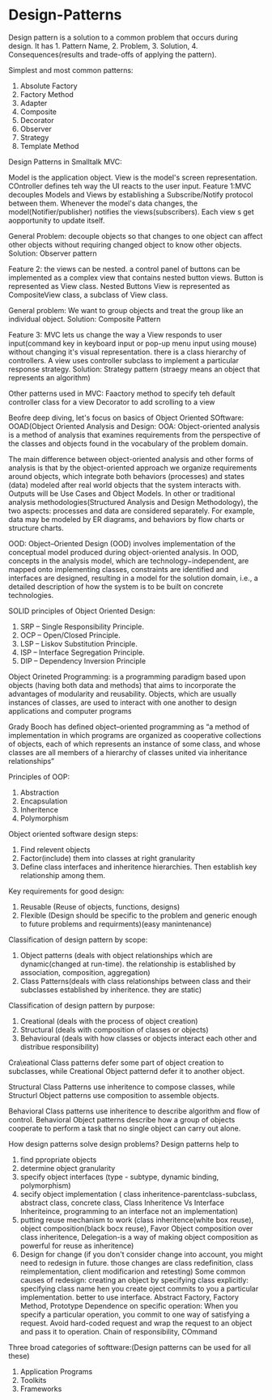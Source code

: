 # Design-Patterns
Design pattern is a solution to a common problem that occurs during design. It has 1. Pattern Name, 2. Problem, 3. Solution, 4. Consequences(results and trade-offs of applying the pattern).

Simplest and most common patterns:
1. Absolute Factory 
2. Factory Method
3. Adapter
4. Composite
5. Decorator
6. Observer
7. Strategy
8. Template Method

Design Patterns in Smalltalk MVC:

Model is the application object. View is the model's screen representation. COntroller defines teh way the UI reacts to the user input. Feature 1:MVC decouples Models and Views by establishing a Subscribe/Notify protocol between them. Whenever the model's data changes, the model(Notifier/publisher) notifies the views(subscribers). Each view s get aopportunity to update itself. 

General Problem: decouple objects so that changes to one object can affect other objects without requiring changed object to know other objects. Solution: Observer pattern

Feature 2: the views can be nested. a control panel of buttons can be implemented as a complex view that contains nested button views. Button is represented as View class. Nested Buttons View is represented as CompositeView class, a subclass of View class.

General problem: We want to group objects and treat the group like an individual object. Solution: Composite Pattern 

Feature 3: MVC lets us change the way a View responds to user input(command key in keyboard input or pop-up menu input using mouse) without changing it's visual representation. there is a class hierarchy of controllers. A view uses controller subclass to implement a particular response strategy. Solution: Strategy pattern (straegy means an object that represents an algorithm)

Other patterns used in MVC:
Faactory method to specify teh default controller class for a view
Decorator to add scrolling to a view

Beofre deep diving, let's focus on basics of Object Oriented SOftware:
OOAD(Object Oriented Analysis and Design:
OOA: Object-oriented analysis is a method of analysis that examines requirements from the perspective of the classes and objects found in the vocabulary of the problem domain.

The main difference between object-oriented analysis and other forms of analysis is that by the object-oriented approach we organize requirements around objects, which integrate both behaviors (processes) and states (data) modeled after real world objects that the system interacts with. Outputs will be Use Cases and Object Models. In other or traditional analysis methodologies(Structured Analysis and Design Methodology), the two aspects: processes and data are considered separately. For example, data may be modeled by ER diagrams, and behaviors by flow charts or structure charts.

OOD: Object–Oriented Design (OOD) involves implementation of the conceptual model produced during object-oriented analysis. In OOD, concepts in the analysis model, which are technology−independent, are mapped onto implementing classes, constraints are identified and interfaces are designed, resulting in a model for the solution domain, i.e., a detailed description of how the system is to be built on concrete technologies.

SOLID principles of Object Oriented Design:
1. SRP – Single Responsibility Principle.
2. OCP – Open/Closed Principle.
3. LSP – Liskov Substitution Principle.
4. ISP – Interface Segregation Principle.
5. DIP – Dependency Inversion Principle

Object Orineted Programming: is a programming paradigm based upon objects (having both data and methods) that aims to incorporate the advantages of modularity and reusability. Objects, which are usually instances of classes, are used to interact with one another to design applications and computer programs

Grady Booch has defined object–oriented programming as “a method of implementation in which programs are organized as cooperative collections of objects, each of which represents an instance of some class, and whose classes are all members of a hierarchy of classes united via inheritance relationships”

Principles of OOP:
1. Abstraction
2. Encapsulation
3. Inheritence
4. Polymorphism


Object oriented software design steps:
1. Find relevent objects
2. Factor(include) them into classes at right granularity
3. Define class interfaces and inheritence hierarchies. Then establish key relationship among them.

Key requirements for good design:
1. Reusable (Reuse of objects, functions, designs)
2. Flexible (Design should be specific to the problem and generic enough to future problems and requirments)(easy manintenance)

Classification of design pattern by scope:
1. Object patterns (deals with object relationships which are dynamic(changed at run-time). the relationship is established by association, composition, aggregation)
2. Class Patterns(deals with class relationships between class and their subclasses established by inheritence. they are static)

Classification of design pattern by purpose:
1. Creational (deals with the process of object creation)
2. Structural (deals with composition of classes or objects)
3. Behavioural (deals with how classes or objects interact each other and distribue responsibility)

Cra\eational Class patterns defer some part of object creation to subclasses, while Creational Object patternd defer it to another object.

Structural Class Patterns use inheritence to compose classes, while Structurl Object patterns use composition to assemble objects.

Behavioral Class patterns use inheritence to describe algorithm and flow of control. Behavioral Object patterns describe how a group  of objects cooperate to perform a task that no single object can carry out alone.

How design patterns solve design problems?
Design patterns help to 
1. find ppropriate objects
2. determine object granularity
3. specify object interfaces (type - subtype, dynamic binding, polymorphism)
4. secify object implementation ( class inheritence-parentclass-subclass, abstract class, concrete class, Class Inheritence Vs Interface Inheriteince, programming to an interface not an implementation)
5. putting reuse mechanism to work (class inheritence(white box reuse), object composition(black bocx reuse), Favor Object composition over class inheritence, Delegation-is a way of making object composition as powerful for reuse as inheritence)
6. Design for change (if you don't consider change into account, you might need to redesign in future. those changes are class redefinition, class reimplementation, client modificarion and retesting)
  Some common causes of redesign:
    creating an object by specifying class explicitly: specifying class name hen you create oject commits to you a particular implementation. better to use interface. Abstract Factory, Factory Method, Prototype
    Dependence on specific operation: When you specify a particular operation, you commit to one way of satisfying a request. Avoid hard-coded request and wrap the request to an object and pass it to operation. Chain of responsibility, COmmand
    
  

Three broad categories of softtware:(Design patterns can be used for all these)
1. Application Programs
2. Toolkits
3. Frameworks






